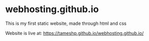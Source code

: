 # webhosting.github.io

This is my first static website, made through html and css

Website is live at: https://tameshp.github.io/webhosting.github.io/
